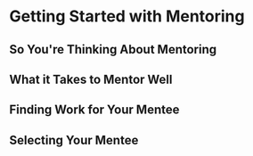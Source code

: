 # Getting Started with Mentoring

## So You're Thinking About Mentoring

## What it Takes to Mentor Well

## Finding Work for Your Mentee

## Selecting Your Mentee
